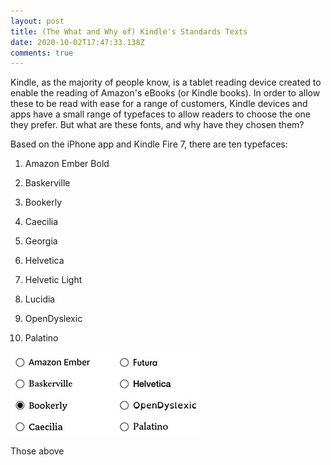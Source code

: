 ```yaml
---
layout: post
title: (The What and Why of) Kindle's Standards Texts
date: 2020-10-02T17:47:33.138Z
comments: true
---
```

Kindle, as the majority of people know, is a tablet reading device created to enable the reading of Amazon's eBooks (or Kindle books). In order to allow these to be read with ease for a range of customers, Kindle devices and apps have a small range of typefaces to allow readers to choose the one they prefer. But what are these fonts, and why have they chosen them?



Based on the iPhone app and Kindle Fire 7, there are ten typefaces:

1. Amazon Ember Bold

2. Baskerville

3. Bookerly

4. Caecilia

5. Georgia

6. Helvetica

7. Helvetic Light

8.  Lucidia

9.  OpenDyslexic

10. Palatino



![](../uploads/article2-kindlefonts-edited-.jpg "https://blog.the-ebook-reader.com/2017/10/12/kindle-software-update-arrives-with-new-bold-and-font-settings/")

Those above